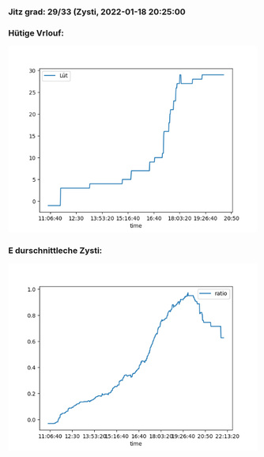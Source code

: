### Jitz grad: 29/33 (Zysti, 2022-01-18 20:25:00

### Hütige Vrlouf:
![Graph](Today.png)

### E durschnittleche Zysti:
![Graph](Zysti.png)